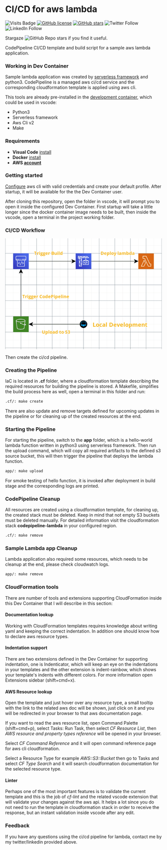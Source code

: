 # CI/CD for aws lambda

![Visits Badge](https://badges.pufler.dev/visits/simorgh1/lambda-cd)
[![GitHub license](https://img.shields.io/github/license/simorgh1/lambda-cd)](https://github.com/simorgh1/lambda-cd/blob/master/LICENSE)
[![GitHub stars](https://img.shields.io/github/stars/simorgh1/lambda-cd)](https://github.com/simorgh1/lambda-cd/stargazers)
![Twitter Follow](https://img.shields.io/twitter/follow/bahrammaravandi?style=social)
![LinkedIn Follow](https://shields.io/badge/style-bahram.maravandi-black?logo=linkedin&label=LinkedIn&link=https://www.linkedin.com/in/bahram.maravandi)

Stargaze ![GitHub Repo stars](https://img.shields.io/github/stars/simorgh1/lambda-cd?style=social) if you find it useful.

CodePipeline CI/CD template and build script for a sample aws lambda application.

### Working in Dev Container

Sample lambda application was created by [serverless framework](https://www.serverless.com) and python3. CodePipeline is a managed aws ci/cd service and the corresponding cloudformation template is applied using aws cli.

This tools are already pre-installed in the [development container](https://microsoft.github.io/code-with-engineering-playbook/developer-experience/devcontainers/), which could be used in vscode:

- Python3
- Serverless framework
- Aws Cli v2
- Make

### Requirements

- **Visual Code** [install](https://code.visualstudio.com/Download)
- **Docker** [install](https://docs.docker.com/engine/install/)
- **AWS [account](https://aws.amazon.com)**

### Getting started

[Configure](https://docs.aws.amazon.com/cli/latest/userguide/cli-configure-quickstart.html) aws cli with valid credentials and create your default profile. After startup, it will be available for the the Dev Container user.

After cloning this repository, open the folder in vscode, it will prompt you to open it inside the configured Dev Container. First startup will take a little longer since the docker container image needs to be built, then inside the vscode, open a terminal in the project working folder.

### CI/CD Workflow

![Workflow](ci-cd-lambda.png)

Then create the ci/cd pipeline.

### Creating the Pipeline

IaC is located in **.cf** folder, where a cloudformation template describing the required resources for building the pipeline is stored. A Makefile, simplifies the build process here as well, open a terminal in this folder and run:

```bash
.cf/: make create
```

There are also update and remove targets defined for upcoming updates in the pipeline or for cleaning up of the created resources at the end.

### Starting the Pipeline

For starting the pipeline, switch to the **app** folder, which is a hello-world lambda function written in python3 using serverless framework. Then run the upload command, which will copy all required artifacts to the defined s3 source bucket, this will then trigger the pipeline that deploys the lambda function.

```bash
app/: make upload
```

For smoke testing of hello function, it is invoked after deployment in build stage and the corresponding logs are printed.

### CodePipeline Cleanup

All resources are created using a cloudformation template, for cleaning up, the created stack must be deleted. Keep in mind that not empty S3 buckets must be deleted manually. For detailed information visit the cloudformation stack **codepipeline-lambda** in your configured region.

```bash
.cf/: make remove
```

### Sample Lambda app Cleanup

Lambda application also required some resources, which needs to be cleanup at the end, please check cloudwatch logs.

```bash
app/: make remove
```

### CloudFormation tools

There are number of tools and extensions supporting CloudFormation inside this Dev Container that I will describe in this section:

#### Documentation lookup

Working with CloudFormation templates requires knowledge about writing yaml and keeping the correct indentation. In addition one should know how to declare aws resource types.

#### Indentation support

There are two extensions defined in the Dev Container for supporting indentation, one is Indenticator, which will keep an eye on the indentations in your templates and the other extension is indent-rainbow, which shows your template's indents with different colors. For more information open Extensions sidebar (shift+cmd+x).

#### AWS Resource lookup

Open the template and just hover over any resource type, a small tooltip with the link to the related aws doc will be shown, just click on it and you will be redirected in your browser to that aws documentation page.

If you want to read the aws resource list, open Command Palette (shift+cmd+p), select Tasks: Run Task, then select _CF Resource List_, then _AWS resource and property types reference_ will be opened in your browser.

Select _CF Command Reference_ and it will open command reference page for aws cli cloudformation.

Select a Resource Type for example _AWS::S3::Bucket_ then go to Tasks and select _CF Type Search_ and it will search cloudformation documentation for the selected resource type.

#### Linter

Perhaps one of the most important features is to validate the current template and this is the job of *cf-lint* and the related vscode extension that will validate your changes against the aws api. It helps a lot since you do not need to run the template in cloudformation stack in order to receive the response, but an instant validation inside vscode after any edit.

### Feedback

If you have any questions using the ci/cd pipeline for lambda, contact me by my twitter/linkedin provided above.
